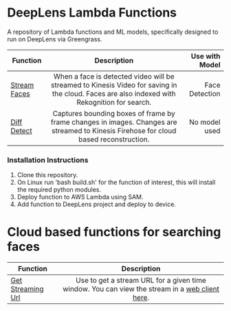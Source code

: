 # DeepLens Lambda Functions

A repository of Lambda functions and ML models, specifically designed to run on DeepLens via Greengrass.

| Function        | Description           | Use with Model  |
| ------------- |:-------------:| -----:|
| [Stream Faces](/StreamFaces/)     | When a face is detected video will be streamed to Kinesis Video for saving in the cloud. Faces are also indexed with Rekognition for search. | Face Detection |
| [Diff Detect](/DiffDetect/)      | Captures bounding boxes of frame by frame changes in images. Changes are streamed to Kinesis Firehose for cloud based reconstruction.      |   No model used |

### Installation Instructions

1. Clone this repository.
2. On Linux run 'bash build.sh' for the function of interest, this will install the required python modules.
3. Deploy function to AWS Lambda using SAM.
4. Add function to DeepLens project and deploy to device.

# Cloud based functions for searching faces

| Function        | Description           | 
| ------------- |:-------------:|
| [Get Streaming Url](/GetStreamingUrl/)     | Use to get a stream URL for a given time window. You can view the stream in a [web client here](https://video-dev.github.io/hls.js/demo/). |